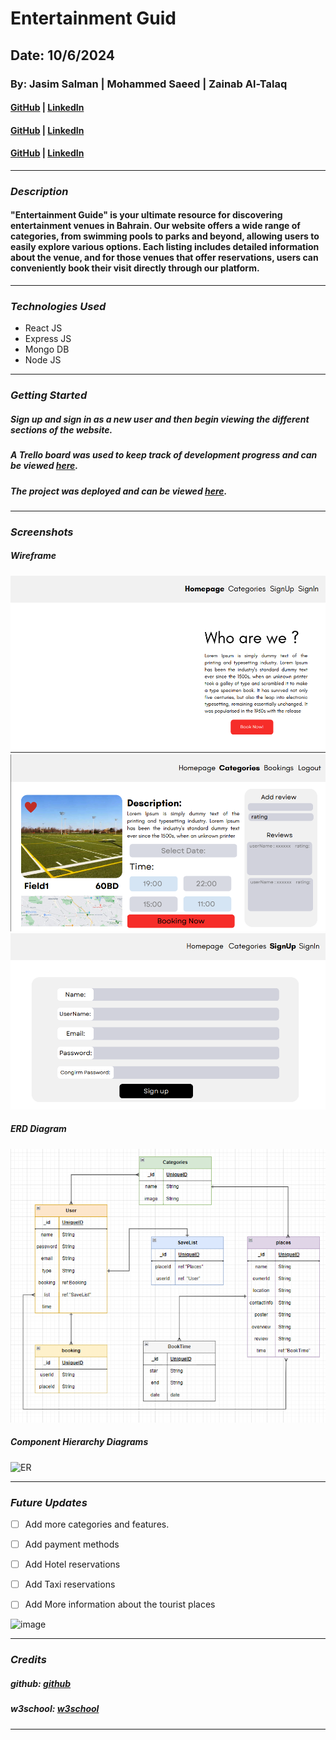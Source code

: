 # Entertainment Guid

## Date: 10/6/2024

### By: Jasim Salman | Mohammed Saeed | Zainab Al-Talaq

#### [GitHub](https://github.com/jasimSalman) | [LinkedIn](https://www.linkedin.com/in/jasimsalman1/)

#### [GitHub](https://github.com/m00hammed) | [LinkedIn](https://www.linkedin.com/in/<username>/)

#### [GitHub](https://github.com/zainabaltalaq) | [LinkedIn](https://www.linkedin.com/in/<username>/)

---

### **_Description_**

#### "Entertainment Guide" is your ultimate resource for discovering entertainment venues in Bahrain. Our website offers a wide range of categories, from swimming pools to parks and beyond, allowing users to easily explore various options. Each listing includes detailed information about the venue, and for those venues that offer reservations, users can conveniently book their visit directly through our platform.

---

### **_Technologies Used_**

- React JS
- Express JS
- Mongo DB
- Node JS

---

### **_Getting Started_**

##### Sign up and sign in as a new user and then begin viewing the different sections of the website.

##### A Trello board was used to keep track of development progress and can be viewed [here](https://trello.com/b/cavvFYqQ/project-3).

##### The project was deployed and can be viewed [here](URL).

---

### **_Screenshots_**

##### Wireframe

![Home page](images/Home.png)
![P;lace details page](images/Page_details.png)
![Sign up page](images/signup.png)

##### ERD Diagram

![ERD](images/ERD.png)

##### Component Hierarchy Diagrams

![ER](https://www12.0zz0.com/2024/06/10/21/829610027.png)

---

### **_Future Updates_**

- [ ] Add more categories and features.
- [ ] Add payment methods
- [ ] Add Hotel reservations
- [ ] Add Taxi reservations
- [ ] Add More information about the tourist places

  
![image](https://github.com/jasimSalman/project3-React/assets/155457725/baba9598-98e6-45b4-9dc3-93b29bcf188c)


---

### **_Credits_**

##### github: [github](https://github.com/SEI-09-Bahrain/class_wiki?tab=readme-ov-file)

##### w3school: [w3school](https://www.w3schools.com/)

---
